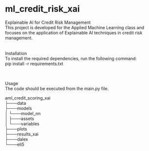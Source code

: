 # ml_credit_risk_xai
 
Explainable AI for Credit Risk Management <br>
This project is developed for the Applied Machine Learning class and focuses on the application of Explainable AI techniques in credit risk management.<br>
<br><br>
Installation<br>
To install the required dependencies, run the following command:<br>
pip install -r requirements.txt

<br><br>
Usage<br>
The code should be executed from the main.py file.<br>

aml_credit_scoring_xai<br>
├───data<br>
├───models<br>
│   └───model_nn<br>
│       ├───assets<br>
│       └───variables<br>
├───plots<br>
├───results_xai<br>
    ├───dalex<br>
    └───eli5<br>
